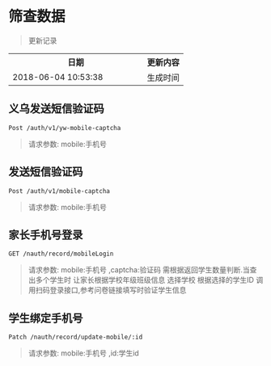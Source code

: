 # 筛查数据

> 更新记录

<table>
    <tr>
        <th style="width:250px;">日期</th>
        <th>更新内容</th>
    </tr>
    <tr>
        <td>2018-06-04 10:53:38</td>
        <td>生成时间</td>
    </tr>
</table>


## 义乌发送短信验证码
```
Post /auth/v1/yw-mobile-captcha
```

> 请求参数: mobile:手机号 


## 发送短信验证码
```
Post /auth/v1/mobile-captcha
```

> 请求参数: mobile:手机号 



## 家长手机号登录
```
GET /nauth/record/mobileLogin
```

> 请求参数: mobile:手机号 ,captcha:验证码
> 需根据返回学生数量判断.当查出多个学生时 让家长根据学校年级班级信息 选择学校
 根据选择的学生ID 调用扫码登录接口,参考问卷链接填写时验证学生信息


## 学生绑定手机号
```
Patch /nauth/record/update-mobile/:id
```

> 请求参数: mobile:手机号 ,id:学生id 
